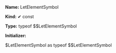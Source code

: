 **Name:** LetElementSymbol

**Kind:** ✔ const

**Type:** typeof $$LetElementSymbol

**Initializer:**

$LetElementSymbol as typeof $$LetElementSymbol

